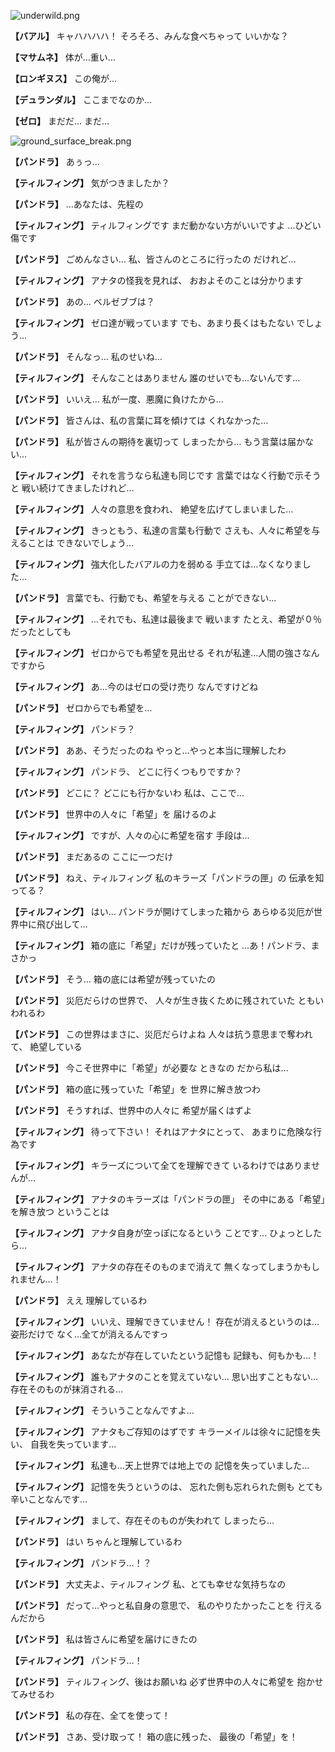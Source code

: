 
![underwild.png](../images/backgrounds/underwild.png)

**【バアル】**
キャハハハハ！
そろそろ、みんな食べちゃって
いいかな？

**【マサムネ】**
体が…重い…

**【ロンギヌス】**
この俺が…

**【デュランダル】**
ここまでなのか…

**【ゼロ】**
まだだ…
まだ…

![ground_surface_break.png](../images/backgrounds/ground_surface_break.png)

**【パンドラ】**
あぅっ…

**【ティルフィング】**
気がつきましたか？

**【パンドラ】**
…あなたは、先程の

**【ティルフィング】**
ティルフィングです
まだ動かない方がいいですよ
…ひどい傷です

**【パンドラ】**
ごめんなさい…
私、皆さんのところに行ったの
だけれど…

**【ティルフィング】**
アナタの怪我を見れば、
おおよそのことは分かります

**【パンドラ】**
あの…
ベルゼブブは？

**【ティルフィング】**
ゼロ達が戦っています
でも、あまり長くはもたない
でしょう…

**【パンドラ】**
そんなっ…
私のせいね…

**【ティルフィング】**
そんなことはありません
誰のせいでも…ないんです…

**【パンドラ】**
いいえ…
私が一度、悪魔に負けたから…

**【パンドラ】**
皆さんは、私の言葉に耳を傾けては
くれなかった…

**【パンドラ】**
私が皆さんの期待を裏切って
しまったから…
もう言葉は届かない…

**【ティルフィング】**
それを言うなら私達も同じです
言葉ではなく行動で示そうと
戦い続けてきましたけれど…

**【ティルフィング】**
人々の意思を食われ、
絶望を広げてしまいました…

**【ティルフィング】**
きっともう、私達の言葉も行動で
さえも、人々に希望を与えることは
できないでしょう…

**【ティルフィング】**
強大化したバアルの力を弱める
手立ては…なくなりました…

**【パンドラ】**
言葉でも、行動でも、希望を与える
ことができない…

**【ティルフィング】**
…それでも、私達は最後まで
戦います
たとえ、希望が０％だったとしても

**【ティルフィング】**
ゼロからでも希望を見出せる
それが私達…人間の強さなんですから

**【ティルフィング】**
あ…今のはゼロの受け売り
なんですけどね

**【パンドラ】**
ゼロからでも希望を…

**【ティルフィング】**
パンドラ？

**【パンドラ】**
ああ、そうだったのね
やっと…やっと本当に理解したわ

**【ティルフィング】**
パンドラ、
どこに行くつもりですか？

**【パンドラ】**
どこに？
どこにも行かないわ
私は、ここで…

**【パンドラ】**
世界中の人々に「希望」を
届けるのよ

**【ティルフィング】**
ですが、人々の心に希望を宿す
手段は…

**【パンドラ】**
まだあるの
ここに一つだけ

**【パンドラ】**
ねえ、ティルフィング
私のキラーズ「パンドラの匣」の
伝承を知ってる？

**【ティルフィング】**
はい…
パンドラが開けてしまった箱から
あらゆる災厄が世界中に飛び出して…

**【ティルフィング】**
箱の底に「希望」だけが残っていたと
…あ！パンドラ、まさかっ

**【パンドラ】**
そう…
箱の底には希望が残っていたの

**【パンドラ】**
災厄だらけの世界で、
人々が生き抜くために残されていた
ともいわれるわ

**【パンドラ】**
この世界はまさに、災厄だらけよね
人々は抗う意思まで奪われて、
絶望している

**【パンドラ】**
今こそ世界中に「希望」が必要な
ときなの
だから私は…

**【パンドラ】**
箱の底に残っていた「希望」を
世界に解き放つわ

**【パンドラ】**
そうすれば、世界中の人々に
希望が届くはずよ

**【ティルフィング】**
待って下さい！
それはアナタにとって、
あまりに危険な行為です

**【ティルフィング】**
キラーズについて全てを理解できて
いるわけではありませんが…

**【ティルフィング】**
アナタのキラーズは「パンドラの匣」
その中にある「希望」を解き放つ
ということは

**【ティルフィング】**
アナタ自身が空っぽになるという
ことです…
ひょっとしたら…

**【ティルフィング】**
アナタの存在そのものまで消えて
無くなってしまうかもしれません…！

**【パンドラ】**
ええ
理解しているわ

**【ティルフィング】**
いいえ、理解できていません！
存在が消えるというのは…姿形だけで
なく…全てが消えるんですっ

**【ティルフィング】**
あなたが存在していたという記憶も
記録も、何もかも…！

**【ティルフィング】**
誰もアナタのことを覚えていない…
思い出すこともない…
存在そのものが抹消される…

**【ティルフィング】**
そういうことなんですよ…

**【ティルフィング】**
アナタもご存知のはずです
キラーメイルは徐々に記憶を失い、
自我を失っています…

**【ティルフィング】**
私達も…天上世界では地上での
記憶を失っていました…

**【ティルフィング】**
記憶を失うというのは、
忘れた側も忘れられた側も
とても辛いことなんです…

**【ティルフィング】**
まして、存在そのものが失われて
しまったら…

**【パンドラ】**
はい
ちゃんと理解しているわ

**【ティルフィング】**
パンドラ…！？

**【パンドラ】**
大丈夫よ、ティルフィング
私、とても幸せな気持ちなの

**【パンドラ】**
だって…やっと私自身の意思で、
私のやりたかったことを
行えるんだから

**【パンドラ】**
私は皆さんに希望を届けにきたの

**【ティルフィング】**
パンドラ…！

**【パンドラ】**
ティルフィング、後はお願いね
必ず世界中の人々に希望を
抱かせてみせるわ

**【パンドラ】**
私の存在、全てを使って！

**【パンドラ】**
さあ、受け取って！
箱の底に残った、
最後の「希望」を！
